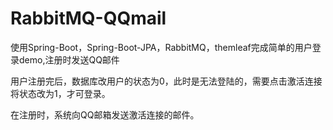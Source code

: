 # RabbitMQ-QQmail
使用Spring-Boot，Spring-Boot-JPA，RabbitMQ，themleaf完成简单的用户登录demo,注册时发送QQ邮件

用户注册完后，数据库改用户的状态为0，此时是无法登陆的，需要点击激活连接将状态改为1，才可登录。

在注册时，系统向QQ邮箱发送激活连接的邮件。
